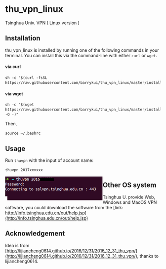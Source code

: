 # thu_vpn_linux
Tsinghua Univ. VPN ( Linux version )



## Installation

thu_vpn_linux is installed by running one of the following commands in your terminal. You can install this via the command-line with either `curl` or `wget`.

#### via curl

```shell
sh -c "$(curl -fsSL https://raw.githubusercontent.com/barrykui/thu_vpn_linux/master/install.sh)"
```

#### via wget

```shell
sh -c "$(wget https://raw.githubusercontent.com/barrykui/thu_vpn_linux/master/install.sh -O -)"
```


Then, 

```shell
source ~/.bashrc
```



## Usage 

Run `thuvpn` with the input of account name:

```
thuvpn 2017xxxxxx
```



<img src="img.png" style="float: left;">



## Other OS system



Tsinghua U. provide Web, Windows and MacOS VPN software, you could download the software from  the [link: http://info.tsinghua.edu.cn/out/help.jsp](http://info.tsinghua.edu.cn/out/help.jsp)




## Acknowledgement
Idea is from [http://lijiancheng0614.github.io/2016/12/31/2016_12_31_thu_vpn/](http://lijiancheng0614.github.io/2016/12/31/2016_12_31_thu_vpn/), thanks to lijiancheng0614.

